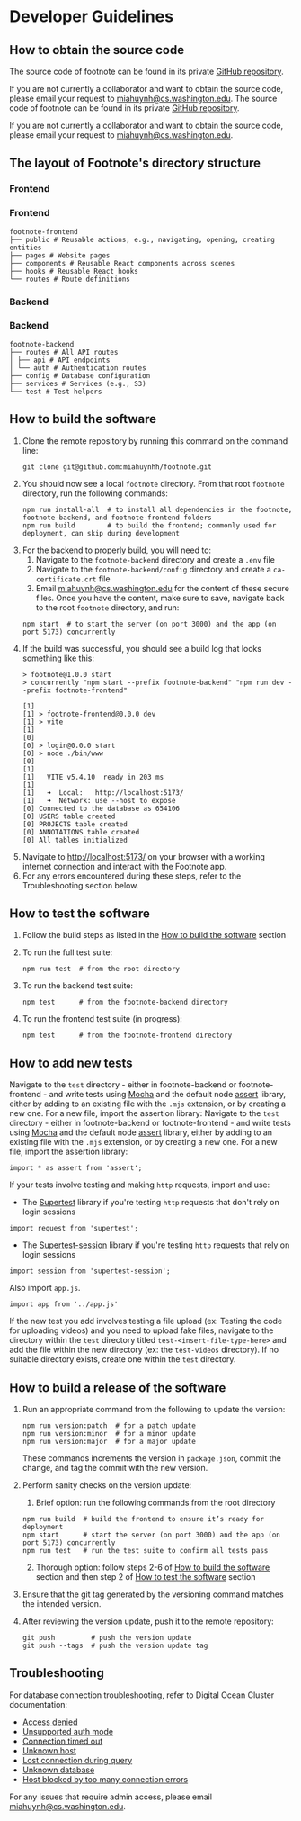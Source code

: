 # Developer Guidelines

## How to obtain the source code

The source code of footnote can be found in its private [GitHub repository](https://github.com/miahuynhh/footnote).

If you are not currently a collaborator and want to obtain the source code, please email your request to <miahuynh@cs.washington.edu>.
The source code of footnote can be found in its private [GitHub repository](https://github.com/miahuynhh/footnote).

If you are not currently a collaborator and want to obtain the source code, please email your request to <miahuynh@cs.washington.edu>.

## The layout of Footnote's directory structure

### Frontend
### Frontend

```
footnote-frontend
├── public # Reusable actions, e.g., navigating, opening, creating entities
├── pages # Website pages
├── components # Reusable React components across scenes
├── hooks # Reusable React hooks
└── routes # Route definitions
```

### Backend
### Backend

```
footnote-backend
├── routes # All API routes
│ ├── api # API endpoints
│ └── auth # Authentication routes
├── config # Database configuration
├── services # Services (e.g., S3)
└── test # Test helpers
```

## How to build the software

1. Clone the remote repository by running this command on the command line:
    ```
    git clone git@github.com:miahuynhh/footnote.git
    ```
2. You should now see a local `footnote` directory. From that root `footnote` directory, run the following commands:
    ```
    npm run install-all  # to install all dependencies in the footnote, footnote-backend, and footnote-frontend folders
    npm run build        # to build the frontend; commonly used for deployment, can skip during development
    ```
3. For the backend to properly build, you will need to:
    1. Navigate to the `footnote-backend` directory and create a `.env` file
    2. Navigate to the `footnote-backend/config` directory and create a `ca-certificate.crt` file
    3. Email <miahuynh@cs.washington.edu> for the content of these secure files. Once you have the content, make sure to save, navigate back to the root `footnote` directory, and run:
    ```
    npm start  # to start the server (on port 3000) and the app (on port 5173) concurrently
    ```
4. If the build was successful, you should see a build log that looks something like this:
    ```
    > footnote@1.0.0 start
    > concurrently "npm start --prefix footnote-backend" "npm run dev --prefix footnote-frontend"

    [1]
    [1] > footnote-frontend@0.0.0 dev
    [1] > vite
    [1]
    [0]
    [0] > login@0.0.0 start
    [0] > node ./bin/www
    [0]
    [1]
    [1]   VITE v5.4.10  ready in 203 ms
    [1]
    [1]   ➜  Local:   http://localhost:5173/
    [1]   ➜  Network: use --host to expose
    [0] Connected to the database as 654106
    [0] USERS table created
    [0] PROJECTS table created
    [0] ANNOTATIONS table created
    [0] All tables initialized
    ```
5. Navigate to <http://localhost:5173/> on your browser with a working internet connection and interact with the Footnote app.
6. For any errors encountered during these steps, refer to the Troubleshooting section below.

## How to test the software

1. Follow the build steps as listed in the [How to build the software](../DeveloperGuidelines.md#how-to-build-the-software) section

2. To run the full test suite:
    ```
    npm run test  # from the root directory
    ```
3. To run the backend test suite:
    ```
    npm test      # from the footnote-backend directory
    ```
4. To run the frontend test suite (in progress):
    ```
    npm test      # from the footnote-frontend directory
    ```

## How to add new tests

Navigate to the `test` directory - either in footnote-backend or footnote-frontend - and write tests using [Mocha](https://mochajs.org/) and the default node [assert](https://nodejs.org/api/assert.html) library, either by adding to an existing file with the `.mjs` extension, or by creating a new one. For a new file, import the assertion library:
Navigate to the `test` directory - either in footnote-backend or footnote-frontend - and write tests using [Mocha](https://mochajs.org/) and the default node [assert](https://nodejs.org/api/assert.html) library, either by adding to an existing file with the `.mjs` extension, or by creating a new one. For a new file, import the assertion library:

```
import * as assert from 'assert';
```

If your tests involve testing and making `http` requests, import and use:
- The [Supertest](https://www.npmjs.com/package/supertest) library if you're testing `http` requests that don't rely on login sessions
```
import request from 'supertest';
```
- The [Supertest-session](https://www.npmjs.com/package/supertest-session) library if you're testing `http` requests that rely on login sessions
```
import session from 'supertest-session';
```
Also import `app.js`.
```
import app from '../app.js'
```

If the new test you add involves testing a file upload (ex: Testing the code for uploading videos) and you need to upload fake files, navigate to the directory within the `test` directory titled `test-<insert-file-type-here>` and add the file within the new directory (ex: the `test-videos` directory). If no suitable directory exists, create one within the `test` directory. 

## How to build a release of the software

1. Run an appropriate command from the following to update the version:
    ```
    npm run version:patch  # for a patch update
    npm run version:minor  # for a minor update
    npm run version:major  # for a major update
    ```
    These commands increments the version in `package.json`, commit the change, and tag the commit with the new version.

2. Perform sanity checks on the version update:
    1. Brief option: run the following commands from the root directory
    ```
    npm run build  # build the frontend to ensure it’s ready for deployment
    npm start      # start the server (on port 3000) and the app (on port 5173) concurrently
    npm run test   # run the test suite to confirm all tests pass
    ```
    2. Thorough option: follow steps 2-6 of [How to build the software](../DeveloperGuidelines.md#how-to-build-the-software) section and then step 2 of [How to test the software](#how-to-test-the-software) section

3. Ensure that the git tag generated by the versioning command matches the intended version.

4. After reviewing the version update, push it to the remote repository:
    ```
    git push         # push the version update
    git push --tags  # push the version update tag
    ```

## Troubleshooting
For database connection troubleshooting, refer to Digital Ocean Cluster documentation:
* [Access denied](https://docs.digitalocean.com/support/when-connecting-to-mysql-i-get-an-access-denied-error/)
* [Unsupported auth mode](https://docs.digitalocean.com/support/when-connecting-to-mysql-i-get-an-authentication-error/)
* [Connection timed out](https://docs.digitalocean.com/support/when-connecting-to-my-database-i-get-a-connection-timed-out-error/)
* [Unknown host](https://docs.digitalocean.com/support/when-connecting-to-mysql-i-get-an-unknown-host-error/)
* [Lost connection during query](https://docs.digitalocean.com/support/when-issuing-a-query-on-mysql-i-get-a-lost-connection-error/)
* [Unknown database](https://docs.digitalocean.com/support/when-connecting-to-mysql-i-get-an-unknown-database-error/)
* [Host blocked by too many connection errors](https://docs.digitalocean.com/support/when-connecting-to-mysql-i-get-a-host-is-blocked-error/)

For any issues that require admin access, please email <miahuynh@cs.washington.edu>.